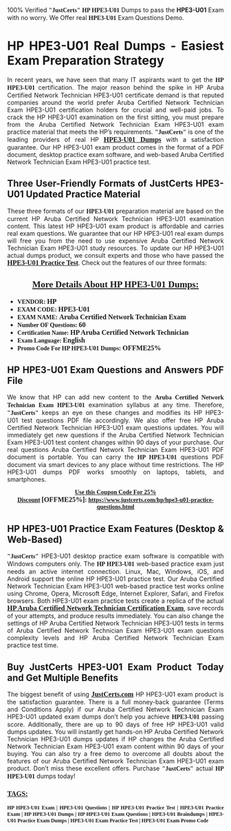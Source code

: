 <p style="text-align: justify;">100% Verified <span style="font-size:14px;"><span style="font-family:Georgia,serif;"><strong>"JustCerts"</strong></span></span> <span style="font-family:Georgia,serif;"><strong>HP HPE3-U01</strong></span> Dumps to pass the <strong>HPE3-U01</strong> Exam with no worry. We Offer real <span style="font-family:Georgia,serif;"><strong>HPE3-U01</strong></span> Exam Questions Demo.</p>

<h1 style="text-align: justify;"><strong>HP HPE3-U01 Real Dumps - Easiest Exam Preparation Strategy</strong></h1>

<p style="text-align: justify;">In recent years, we have seen that many IT aspirants want to get the <span style="font-family:Georgia,serif;"><strong>HP HPE3-U01</strong></span> certification. The major reason behind the spike in HP Aruba Certified Network Technician HPE3-U01 certificate demand is that reputed companies around the world prefer Aruba Certified Network Technician Exam HPE3-U01 certification holders for crucial and well-paid jobs. To crack the HP HPE3-U01 examination on the first sitting, you must prepare from the Aruba Certified Network Technician Exam HPE3-U01 exam practice material that meets the HP’s requirements. <span style="font-size:14px;"><span style="font-family:Georgia,serif;"><strong>"JustCerts"</strong></span></span> is one of the leading providers of real HP <a href="https://www.justcerts.com/hp/hpe3-u01-practice-questions.html"><span style="font-size:16px;"><u><span style="font-family:Georgia,serif;"><strong>HPE3-U01 Dumps</strong></span></u></span></a> with a satisfaction guarantee. Our HP HPE3-U01 exam product comes in the format of a PDF document, desktop practice exam software, and web-based Aruba Certified Network Technician Exam HPE3-U01 practice test.</p>

<h2 style="text-align: justify;"><strong>Three User-Friendly Formats of JustCerts HPE3-U01 Updated Practice Material</strong></h2>

<p style="text-align: justify;">These three formats of our <span style="font-family:Georgia,serif;"><strong>HPE3-U01 </strong></span> preparation material are based on the current HP Aruba Certified Network Technician HPE3-U01 examination content. This latest HP HPE3-U01 exam product is affordable and carries real exam questions. We guarantee that our HP HPE3-U01 real exam dumps will free you from the need to use expensive Aruba Certified Network Technician Exam HPE3-U01 study resources. To update our HP HPE3-U01 actual dumps product, we consult experts and those who have passed the <a href="https://www.justcerts.com/hp/hpe3-u01-practice-questions.html"><u><span style="font-size:16px;"><span style="font-family:Georgia,serif;"><strong>HPE3-U01 Practice Test</strong></span></span></u></a>. Check out the features of our three formats:</p>

<h2 style="text-align: center;"><u><strong><span style="font-family:Georgia,serif;">More Details About HP HPE3-U01 Dumps:</span></strong></u></h2>

<ul>
	<li style="text-align: justify;"><span style="font-size:14px;"><span style="font-family:Georgia,serif;"><strong>VENDOR: </strong></span></span><span style="font-size:16px;"><span style="font-family:Georgia,serif;"><strong>HP</strong></span></span></li>
	<li style="text-align: justify;"><span style="font-size:14px;"><span style="font-family:Georgia,serif;"><strong>EXAM CODE: </strong></span></span><span style="font-size:16px;"><span style="font-family:Georgia,serif;"><strong>HPE3-U01</strong></span></span></li>
	<li style="text-align: justify;"><span style="font-size:14px;"><span style="font-family:Georgia,serif;"><strong>EXAM NAME: </strong></span></span><span style="font-size:16px;"><span style="font-family:Georgia,serif;"><strong>Aruba Certified Network Technician Exam</strong></span></span></li>
	<li style="text-align: justify;"><span style="font-size:14px;"><span style="font-family:Georgia,serif;"><strong>Number OF Questions: </strong></span></span><span style="font-size:16px;"><span style="font-family:Georgia,serif;"><strong>60</strong></span></span></li>
	<li style="text-align: justify;"><span style="font-size:14px;"><span style="font-family:Georgia,serif;"><strong>Certification Name: </strong></span></span><span style="font-size:16px;"><span style="font-family:Georgia,serif;"><strong>HP Aruba Certified Network Technician</strong></span></span></li>
	<li style="text-align: justify;"><span style="font-size:14px;"><span style="font-family:Georgia,serif;"><strong>Exam Language: </strong></span></span><span style="font-size:16px;"><span style="font-family:Georgia,serif;"><strong>English</strong></span></span></li>
	<li style="text-align: justify;"><span style="font-size:14px;"><span style="font-family:Georgia,serif;"><strong>Promo Code For HP HPE3-U01 Dumps: </strong></span></span><span style="font-size:16px;"><span style="font-family:Georgia,serif;"><strong>OFFME25%</strong></span></span></li>
</ul>

<h2 style="text-align: justify;"><strong>HP HPE3-U01 Exam Questions and Answers PDF File</strong></h2>

<p style="text-align: justify;">We know that HP can add new content to the <span style="font-family:Georgia,serif;"><strong>Aruba Certified Network Technician Exam HPE3-U01</strong></span> examination syllabus at any time. Therefore, <span style="font-size:14px;"><span style="font-family:Georgia,serif;"><strong>"JustCerts"</strong></span></span> keeps an eye on these changes and modifies its HP HPE3-U01 test questions PDF file accordingly. We also offer free HP Aruba Certified Network Technician HPE3-U01 exam questions updates. You will immediately get new questions if the Aruba Certified Network Technician Exam HPE3-U01 test content changes within 90 days of your purchase. Our real questions Aruba Certified Network Technician Exam HPE3-U01 PDF document is portable. You can carry the <span style="font-family:Georgia,serif;"><strong>HP HPE3-U01</strong></span> questions PDF document via smart devices to any place without time restrictions. The HP HPE3-U01 dumps PDF works smoothly on laptops, tablets, and smartphones.</p>

<p style="text-align: center;"><span style="font-size:14px;"><span style="font-family:Georgia,serif;"><strong><u>Use this Coupon Code For 25% Discount</u> </strong></span></span><span style="font-size:16px;"><span style="font-family:Georgia,serif;"><strong>[OFFME25%]</strong></span></span><span style="font-size:14px;"><span style="font-family:Georgia,serif;"><strong>: <u><a href="https://www.justcerts.com/hp/hpe3-u01-practice-questions.html">https://www.justcerts.com/hp/hpe3-u01-practice-questions.html</a></u></strong></span></span></p>

<h2 style="text-align: justify;"><strong>HP HPE3-U01 Practice Exam Features (Desktop & Web-Based)</strong></h2>

<p style="text-align: justify;"><span style="font-size:14px;"><span style="font-family:Georgia,serif;"><strong>"JustCerts"</strong></span></span> HPE3-U01 desktop practice exam software is compatible with Windows computers only. The <span style="font-family:Georgia,serif;"><strong>HP HPE3-U01</strong></span> web-based practice exam just needs an active internet connection. Linux, Mac, Windows, iOS, and Android support the online HP HPE3-U01 practice test. Our Aruba Certified Network Technician Exam HPE3-U01 web-based practice test works online using Chrome, Opera, Microsoft Edge, Internet Explorer, Safari, and Firefox browsers. Both HPE3-U01 exam practice tests create a replica of the actual <u><a href="https://www.justcerts.com/hp/hp-aruba-certification-exams.html"><span style="font-size:16px;"><span style="font-family:Georgia,serif;"><strong>HP Aruba Certified Network Technician Certification Exam</strong></span></span></a></u>, save records of your attempts, and produce results immediately. You can also change the settings of HP Aruba Certified Network Technician HPE3-U01 tests in terms of Aruba Certified Network Technician Exam HPE3-U01 exam questions complexity levels and HP Aruba Certified Network Technician Exam practice test time.</p>

<h2 style="text-align: justify;"><strong>Buy JustCerts HPE3-U01 Exam Product Today and Get Multiple Benefits</strong></h2>

<p style="text-align: justify;">The biggest benefit of using <a href="https://www.justcerts.com/"><u><span style="font-size:16px;"><span style="font-family:Georgia,serif;"><strong>JustCerts.com</strong></span></span></u></a> HP HPE3-U01 exam product is the satisfaction guarantee. There is a full money-back guarantee (Terms and Conditions Apply) if our Aruba Certified Network Technician Exam HPE3-U01 updated exam dumps don’t help you achieve <span style="font-family:Georgia,serif;"><strong>HPE3-U01 </strong></span> passing score. Additionally, there are up to 90 days of free HP HPE3-U01 valid dumps updates. You will instantly get hands-on HP Aruba Certified Network Technician HPE3-U01 dumps updates if HP changes the Aruba Certified Network Technician Exam HPE3-U01 exam content within 90 days of your buying. You can also try a free demo to overcome all doubts about the features of our Aruba Certified Network Technician Exam HPE3-U01 exam product. Don’t miss these excellent offers. Purchase <span style="font-size:14px;"><span style="font-family:Georgia,serif;"><strong>"JustCerts"</strong></span></span> actual <span style="font-family:Georgia,serif;"><strong>HP HPE3-U01</strong></span> dumps today!</p>

<h3 style="text-align: justify;"><u><span style="font-size:16px;"><span style="font-family:Georgia,serif;"><strong>TAGS:</strong></span></span></u></h3>

<p style="text-align: justify;"><span style="font-size:12px;"><span style="font-family:Georgia,serif;"><strong>HP HPE3-U01 Exam | HPE3-U01 Questions | HP HPE3-U01 Practice Test | HPE3-U01 Practice Exam | HP HPE3-U01 Dumps | HP HPE3-U01 Exam Questions | HPE3-U01 Braindumps | HPE3-U01 Practice Exam Dumps | HPE3-U01 Exam Practice Test | HPE3-U01 Exam Promo Code </strong></span></span></p>
